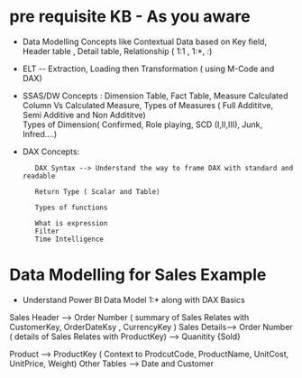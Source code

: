 # pre requisite KB - As you aware 

  * Data Modelling Concepts like 
             Contextual Data based on Key field, 
             Header table , 
             Detail table, 
             Relationship ( 1:1 , 1:*, *:*)

  * ELT -- Extraction, Loading then Transformation ( using M-Code and DAX)
  
  * SSAS/DW Concepts :
           Dimension Table,
           Fact Table,
           Measure
           Calculated Column Vs Calculated Measure,
           Types of Measures ( Full Addititve, Semi Additive and Non Addititve)   
           Types of Dimension( Confirmed, Role playing, SCD (I,II,III), Junk, Infred....) 
   
   * DAX Concepts:

            DAX Syntax --> Understand the way to frame DAX with standard and readable

            Return Type ( Scalar and Table)

            Types of functions
             
            What is expression
            Filter
            Time Intelligence

   
# Data Modelling for Sales Example
 * Understand Power BI Data Model 1:* along with DAX Basics

Sales Header --> Order Number ( summary of Sales Relates with CustomerKey, OrderDateKsy , CurrencyKey )
Sales Details--> Order Number ( details of Sales Relates with ProductKey) --> Quanitity {Sold}

Product     --> ProductKey ( Context to ProdcutCode, ProductName, UnitCost, UnitPrice, Weight)
Other Tables --> Date and Customer


